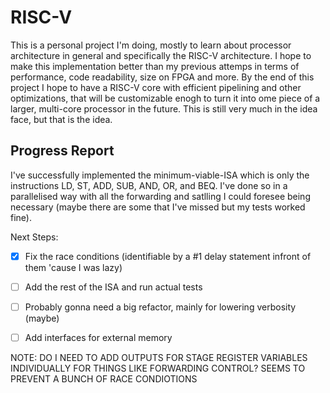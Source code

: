 # RISC-V

This is a personal project I'm doing, mostly to learn about processor architecture in general and specifically the RISC-V architecture. I hope to make this implementation better than my previous attemps in terms of performance, code readability, size on FPGA and more. 
By the end of this project I hope to have a RISC-V core with efficient pipelining and other optimizations, that will be customizable enogh to turn it into ome piece of a larger, multi-core processor in the future. This is still very much in the idea face, but that is the idea.


## Progress Report

I've successfully implemented the minimum-viable-ISA which is only the instructions LD, ST, ADD, SUB, AND, OR, and BEQ. I've done so in a parallelised way with all the forwarding and satlling I could foresee being necessary (maybe there are some that I've missed but my tests worked fine).

Next Steps:

 - [x] Fix the race conditions (identifiable by a #1 delay statement infront of them 'cause I was lazy)
 - [ ] Add the rest of the ISA and run actual tests
 - [ ] Probably gonna need a big refactor, mainly for lowering verbosity (maybe) 
 - [ ] Add interfaces for external memory
 

NOTE: DO I NEED TO ADD OUTPUTS FOR STAGE REGISTER VARIABLES INDIVIDUALLY FOR THINGS LIKE FORWARDING CONTROL? SEEMS TO PREVENT A BUNCH OF RACE CONDIOTIONS
